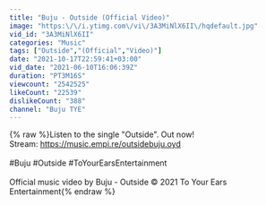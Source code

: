 ```yaml
---
title: "Buju - Outside (Official Video)"
image: "https:\/\/i.ytimg.com\/vi\/3A3MiNlX6II\/hqdefault.jpg"
vid_id: "3A3MiNlX6II"
categories: "Music"
tags: ["Outside","(Official","Video)"]
date: "2021-10-17T22:59:41+03:00"
vid_date: "2021-06-10T16:06:39Z"
duration: "PT3M16S"
viewcount: "2542525"
likeCount: "22539"
dislikeCount: "388"
channel: "Buju TYE"
---
```

{% raw %}Listen to the single &quot;Outside&quot;. Out now!<br />Stream: <a rel="nofollow" target="blank" href="https://music.empi.re/outsidebuju.oyd">https://music.empi.re/outsidebuju.oyd</a><br /><br />#Buju #Outside #ToYourEarsEntertainment<br /><br />Official music video by Buju - Outside © 2021 To Your Ears Entertainment{% endraw %}

